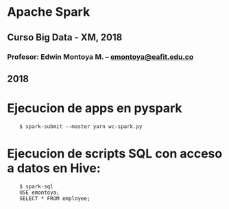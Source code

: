 # Apache Spark
## Curso Big Data - XM, 2018
### Profesor: Edwin Montoya M. – emontoya@eafit.edu.co
## 2018

# Ejecucion de apps en pyspark

        $ spark-submit --master yarn wc-spark.py

# Ejecucion de scripts SQL con acceso a datos en Hive:

        $ spark-sql
        USE emontoya;
        SELECT * FROM employee;


